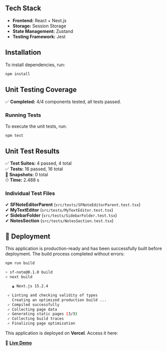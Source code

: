 ## Tech Stack

- **Frontend:** React + Next.js
- **Storage:** Session Storage
- **State Management:** Zustand
- **Testing Framework:** Jest

## Installation

To install dependencies, run:

```sh
npm install
```

## Unit Testing Coverage
✅ **Completed:** 4/4 components tested, all tests passed.

### Running Tests
To execute the unit tests, run:

```sh
npm test
```

## Unit Test Results

✅ **Test Suites:** 4 passed, 4 total  
✅ **Tests:** 16 passed, 16 total  
📸 **Snapshots:** 0 total  
⏱ **Time:** 2.488 s  

### Individual Test Files
✔ **SFNoteEditorParent** (`src/tests/SFNoteEditorParent.test.tsx`)  
✔ **MyTextEditor** (`src/tests/MyTextEditor.test.tsx`)  
✔ **SidebarFolder** (`src/tests/SidebarFolder.test.tsx`)  
✔ **NotesSection** (`src/tests/NotesSection.test.tsx`)  

## 🚀 Deployment

This application is production-ready and has been successfully built before deployment. The build process completed without errors:

```sh
npm run build

> sf-note@0.1.0 build
> next build

   ▲ Next.js 15.2.4

 ✓ Linting and checking validity of types    
   Creating an optimized production build ...
 ✓ Compiled successfully
 ✓ Collecting page data    
 ✓ Generating static pages (3/3)
 ✓ Collecting build traces
 ✓ Finalizing page optimization
```

This application is deployed on **Vercel**. Access it here:

🔗 [**Live Demo**](https://sf-note.vercel.app/)

